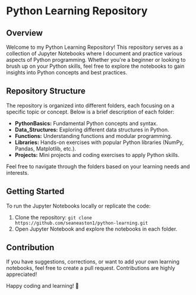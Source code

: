 # Python Learning Repository

## Overview
Welcome to my Python Learning Repository! This repository serves as a collection of Jupyter Notebooks where I document and practice various aspects of Python programming. Whether you're a beginner or looking to brush up on your Python skills, feel free to explore the notebooks to gain insights into Python concepts and best practices.

## Repository Structure
The repository is organized into different folders, each focusing on a specific topic or concept. Below is a brief description of each folder:

- **PythonBasics:** Fundamental Python concepts and syntax.
- **Data_Structures:** Exploring different data structures in Python.
- **Functions:** Understanding functions and modular programming.
- **Libraries:** Hands-on exercises with popular Python libraries (NumPy, Pandas, Matplotlib, etc.).
- **Projects:** Mini projects and coding exercises to apply Python skills.

Feel free to navigate through the folders based on your learning needs and interests.

## Getting Started
To run the Jupyter Notebooks locally or replicate the code:
1. Clone the repository: `git clone https://github.com/seaneaston1/python-learning.git`
2. Open Jupyter Notebook and explore the notebooks in each folder.

## Contribution
If you have suggestions, corrections, or want to add your own learning notebooks, feel free to create a pull request. Contributions are highly appreciated!

Happy coding and learning! 🐍
